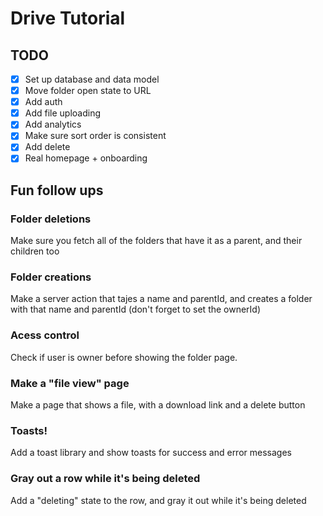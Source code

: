 # Drive Tutorial

## TODO

- [x] Set up database and data model
- [x] Move folder open state to URL
- [x] Add auth
- [x] Add file uploading
- [x] Add analytics
- [x] Make sure sort order is consistent
- [x] Add delete
- [x] Real homepage + onboarding

## Fun follow ups

### Folder deletions

Make sure you fetch all of the folders that have it as a parent, and their children too

### Folder creations

Make a server action that tajes a name and parentId, and creates a folder with that name and parentId (don't forget to set the ownerId)

### Acess control

Check if user is owner before showing the folder page.

### Make a "file view" page

Make a page that shows a file, with a download link and a delete button

### Toasts!

Add a toast library and show toasts for success and error messages

### Gray out a row while it's being deleted

Add a "deleting" state to the row, and gray it out while it's being deleted
